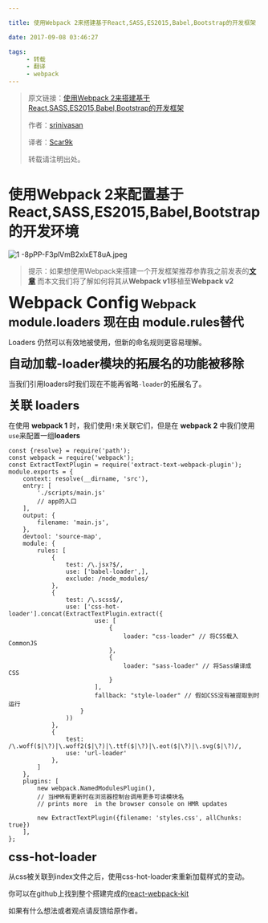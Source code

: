 ```yaml
---

title: 使用Webpack 2来搭建基于React,SASS,ES2015,Babel,Bootstrap的开发框架

date: 2017-09-08 03:46:27

tags:
     - 转载
     - 翻译
     - webpack
---
```


> 原文链接：[使用Webpack 2来搭建基于React,SASS,ES2015,Babel,Bootstrap的开发框架](https://medium.com/@srinisoundar/setting-up-environment-for-react-sass-es2015-babel-bootstrap-with-webpack-2-d48181658b94)
>
> 作者：[srinivasan](https://medium.com/@srinisoundar)
>
> 译者：[Scar9k](scar9k.github.io)
>
> 转载请注明出处。
# 使用Webpack 2来配置基于React,SASS,ES2015,Babel,Bootstrap的开发环境

![1 -8pPP-F3plVmB2xlxET8uA.jpeg](https://i.loli.net/2017/09/08/59b18d25db745.jpeg)
>提示：如果想使用Webpack来搭建一个开发框架推荐参靠我之前发表的[**文章**](https://medium.com/@srinisoundar/setting-up-environment-for-react-sass-es2015-babel-with-webpack-2f77445129)
而本文我们将了解如何将其从**Webpack v1**移植至**Webpack v2**

<font size=6>**Webpack Config**</font>
<font size=5>**Webpack module.loaders 现在由 module.rules替代**</font>

Loaders 仍然可以有效地被使用，但新的命名规则更容易理解。

<font size=5>**自动加载-loader模块的拓展名的功能被移除**</font>

当我们引用loaders时我们现在不能再省略```-loader```的拓展名了。

<font size=5>**关联 loaders**</font>

在使用 **webpack 1** 时，我们使用```!```来关联它们，但是在 **webpack 2** 中我们使用```use```来配置一组**loaders**


    const {resolve} = require('path');
    const webpack = require('webpack');
    const ExtractTextPlugin = require('extract-text-webpack-plugin');
    module.exports = {
        context: resolve(__dirname, 'src'),
        entry: [
            './scripts/main.js'
            // app的入口
        ],
        output: {
            filename: 'main.js',
        },
        devtool: 'source-map',
        module: {
            rules: [
                {
                    test: /\.jsx?$/,
                    use: ['babel-loader',],
                    exclude: /node_modules/
                },
                {
                    test: /\.scss$/,
                    use: ['css-hot-loader'].concat(ExtractTextPlugin.extract({
                            use: [
                                {
                                    loader: "css-loader" // 将CSS载入CommonJS
                                },
                                {
                                    loader: "sass-loader" // 将Sass编译成CSS
                                }
                            ],
                            fallback: "style-loader" // 假如CSS没有被提取到时运行
                        }
                    ))
                },
                {
                    test: /\.woff($|\?)|\.woff2($|\?)|\.ttf($|\?)|\.eot($|\?)|\.svg($|\?)/,
                    use: 'url-loader'
                },
            ]
        },
        plugins: [
            new webpack.NamedModulesPlugin(),
            // 当HMR有更新时在浏览器控制台调用更多可读模块名
            // prints more  in the browser console on HMR updates

            new ExtractTextPlugin({filename: 'styles.css', allChunks: true})
        ],
    };


<font size=5>**css-hot-loader**</font>

从css被关联到index文件之后，使用css-hot-loader来重新加载样式的变动。

你可以在github上找到整个搭建完成的[react-webpack-kit](https://github.com/srinisoundar/react-webpack-babel-kit)


如果有什么想法或者观点请反馈给原作者。
